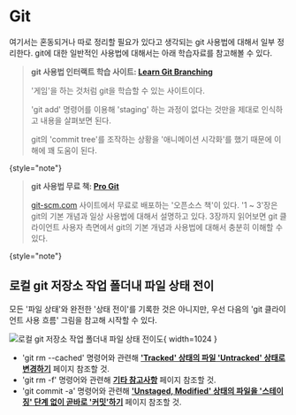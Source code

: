 # Git

여기서는 혼동되거나 따로 정리할 필요가 있다고 생각되는 git 사용법에 대해서 일부 정리한다.
git에 대한 일반적인 사용법에 대해서는 아래 학습자료를 참고해볼 수 있다.

> **git 사용법 인터랙트 학습 사이트: [Learn Git Branching](https://learngitbranching.js.org)**
>
> '게임'을 하는 것처럼 git을 학습할 수 있는 사이트이다.
> 
> 'git add' 명령어를 이용해 'staging' 하는 과정이 없다는 것만을 제대로 인식하고 내용을 살펴보면 된다.
> 
> git의 'commit tree'를 조작하는 상황을 '애니메이션 시각화'를 했기 때문에 이해에 꽤 도움이 된다.
>
{style="note"}

> **git 사용법 무료 책: [Pro Git](https://git-scm.com/book/en/v2)**
>
> [git-scm.com](https://git-scm.com) 사이트에서 무료로 배포하는 '오픈소스 책'이 있다. '1 ~ 3'장은 git의 기본 개념과 일상 사용법에 대해서 설명하고 있다.
> 3장까지 읽어보면 git 클라이언트 사용자 측면에서 git의 기본 개념과 사용법에 대해서 충분히 이해할 수 있다.
>
{style="note"}

## 로컬 git 저장소 작업 폴더내 파일 상태 전이

모든 '파일 상태'와 완전한 '상태 전이'를 기록한 것은 아니지만, 우선 다음의 'git 클라이언트 사용 흐름' 그림을 참고해 시작할 수 있다.

![로컬 git 저장소 작업 폴더내 파일 상태 전이도](git_file_state_diagram.png){ width=1024 }

- 'git rm --cached' 명령어와 관련해 **['Tracked' 상태의 파일 'Untracked' 상태로 변경하기](git-rm-cached.md)** 페이지 참조할 것.
- 'git rm -f' 명령어와 관련해 **[기타 참고사항](git-etc.md)** 페이지 참조할 것.
- 'git commit -a' 명령어와 관련해 **['Unstaged, Modified' 상태의 파일을 '스테이징' 단계 없이 곧바로 '커밋'하기](git-commit-a.md)** 페이지
  참조할 것.
